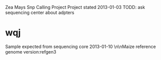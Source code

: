Zea Mays Snp Calling Project
Project stated 2013-01-03
TODD: ask sequencing center about adpters
# wqj
Sample expected from sequencing core 2013-01-10
\n\nMaize reference genome version:refgen3
